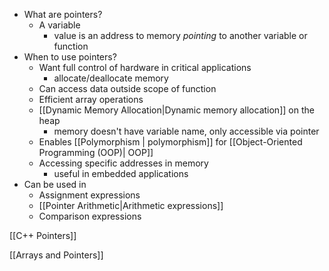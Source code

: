 - What are pointers?
	- A variable
		- value is an address to memory *pointing* to another variable or function
- When to use pointers?
	- Want full control of hardware in critical applications
		- allocate/deallocate memory
	- Can access data outside scope of function
	- Efficient array operations
	- [[Dynamic Memory Allocation|Dynamic memory allocation]] on the heap
		- memory doesn't have variable name, only accessible via pointer
	- Enables [[Polymorphism | polymorphism]] for [[Object-Oriented Programming (OOP)| OOP]]
	- Accessing specific addresses in memory
		- useful in embedded applications
- Can be used in 
	- Assignment expressions
	- [[Pointer Arithmetic|Arithmetic expressions]]	
	- Comparison expressions

[[C++ Pointers]]

[[Arrays and Pointers]]

